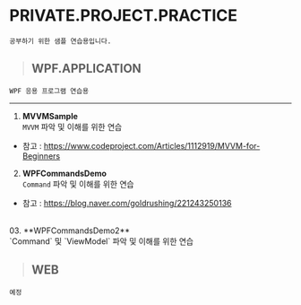 # PRIVATE.PROJECT.PRACTICE
    공부하기 위한 샘플 연습용입니다.

>## WPF.APPLICATION
    WPF 응용 프로그램 연습용

* * *
1. **MVVMSample** <br>`MVVM` 파악 및 이해를 위한 연습
* 참고 : https://www.codeproject.com/Articles/1112919/MVVM-for-Beginners   <br>


02. **WPFCommandsDemo** <br>`Command` 파악 및 이해를 위한 연습
* 참고 : https://blog.naver.com/goldrushing/221243250136   

 <br/>
03. **WPFCommandsDemo2** <br>`Command` 및 `ViewModel` 파악 및 이해를 위한 연습
	
>## WEB
    예정
